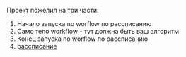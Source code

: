 Проект пожелил на три части:
1. Начало запуска по worflow по рассписанию
2. Само тело workflow - тут должна быть ваш алгоритм
3. Конец запуска по worflow по рассписанию
4. 
   [рассписание](/KNIME/Выгрузка%20по%20расписанию/Выгрузка%20по%20расписанию.PNG)

